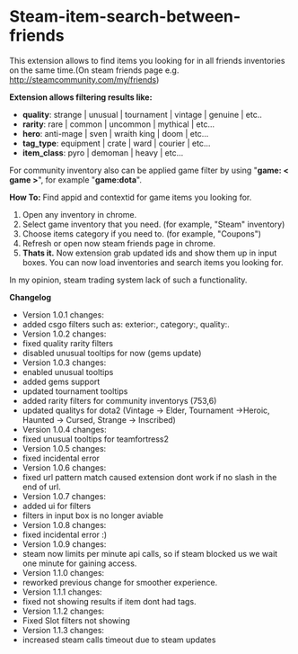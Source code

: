 # Steam-item-search-between-friends
This extension allows to find items you looking for in all friends inventories on the same time.(On steam friends page e.g. http://steamcommunity.com/my/friends)

**Extension allows filtering results like:**
 * **quality**: strange | unusual | tournament | vintage | genuine | etc..
 * **rarity**: rare | common | uncommon | mythical | etc...
 * **hero**: anti-mage | sven | wraith king | doom | etc...
 * **tag_type**: equipment | crate | ward | courier | etc...
 * **item_class**: pyro | demoman | heavy | etc...

For community inventory also can be applied game filter by using "**game: < game >**", for example "**game:dota**".

**How To:** Find appid and contextid for game items you looking for.
 1. Open any inventory in chrome.
 2. Select game inventory that you need. (for example, "Steam" inventory)
 3. Choose items category if you need to. (for example, "Coupons")
 4. Refresh or open now steam friends page in chrome.
 5. **Thats it.** Now extension grab updated ids and show them up in input boxes. You can now load inventories and search items you looking for.

In my opinion, steam trading system lack of such a functionality.

**Changelog**
 * Version 1.0.1 changes:
  * added csgo filters such as: exterior:<exterior>, category:<category>, quality:<quality>.
 * Version 1.0.2 changes:
  * fixed quality rarity filters
  * disabled unusual tooltips for now (gems update)
 * Version 1.0.3 changes:
  * enabled unusual tooltips
  * added gems support
  * updated tournament tooltips
  * added rarity filters for community inventorys (753,6)
  * updated qualitys for dota2 (Vintage -> Elder, Tournament ->Heroic, Haunted -> Cursed, Strange -> Inscribed)
 * Version 1.0.4 changes:
  * fixed unusual tooltips for teamfortress2
 * Version 1.0.5 changes:
  * fixed incidental error
 * Version 1.0.6 changes:
  * fixed url pattern match caused extension dont work if no slash in the end of url.
 * Version 1.0.7 changes:
  * added ui for filters
  * filters in input box is no longer aviable
 * Version 1.0.8 changes:
  * fixed incidental error :)
 * Version 1.0.9 changes:
  * steam now limits per minute api calls, so if steam blocked us we wait one minute for gaining access.
 * Version 1.1.0 changes:
  * reworked previous change for smoother experience.
 * Version 1.1.1 changes:
  * fixed not showing results if item dont had tags.
 * Version 1.1.2 changes:
  * Fixed Slot filters not showing
 * Version 1.1.3 changes:
  * increased steam calls timeout due to steam updates
